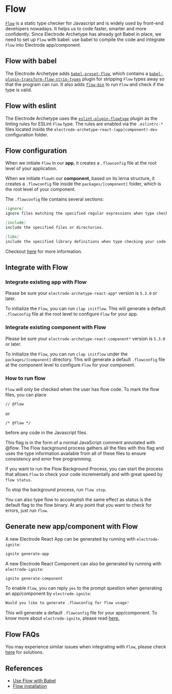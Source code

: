 # Flow

[`Flow`](https://flow.org/en/) is a static type checker for Javascript and is widely used by front-end developers nowadays. It helps us to code faster, smarter and more confidently. Since Electrode Archetype has already got Babel in place, we need to set up `Flow` with babel: use babel to compile the code and integrate `Flow` into Electrode app/component.

## Flow with babel

The Electrode Archetype adds [`babel-preset-flow`](https://babeljs.io/docs/en/babel-preset-flow/), which contains a [`babel-plugin-transform-flow-strip-types`](https://babeljs.io/docs/en/babel-plugin-transform-flow-strip-types/) plugin for stripping `Flow` types away so that the program can run. It also adds [`flow-bin`](https://github.com/flowtype/flow-bin) to run `Flow` and check if the type is valid.

## Flow with eslint

The Electrode Archetype uses the [`eslint-plugin-flowtype`](https://github.com/gajus/eslint-plugin-flowtype) plugin as the linting rules for ESLint `Flow` type. The rules are enabled via the `.eslintrc-*` files located inside the `electrode-archetype-react-(app|component)-dev` configuration folder.

## Flow configuration

When we initiate `Flow` in our **app**, it creates a `.flowconfig` file at the root level of your application.

When we initiate `Flow`in our **component**, based on its lerna structure, it creates a `.flowconfig` file inside the `packages/[component]` folder, which is the root level of your component.

The `.flowconfig` file contains several sections:

```markdown
[ignore]
ignore files matching the specified regular expressions when type checking your code.

[include]
include the specified files or directories.

[libs]
include the specified library definitions when type checking your code.
```

Checkout [here](https://flow.org/en/docs/config/) for more information.

## Integrate with Flow

### Integrate existing app with Flow

Please be sure your `electrode-archetype-react-app*` version is `5.3.0` or later.

To initialize the `Flow`, you can run `clap initflow`. This will generate a default `.flowconfig` file at the root level to configure `Flow` for your app.

### Integrate existing component with Flow

Please be sure your `electrode-archetype-react-component*` version is `5.3.0` or later.

To initialize the `Flow`, you can run `clap initflow` under the `packages/[component]` directory. This will generate a default `.flowconfig` file at the component level to configure `Flow` for your component.

### How to run flow

`Flow` will only be checked when the user has flow code. To mark the flow files, you can place

```
// @flow
```

or

```
/* @flow */
```

before any code in the Javascript files.

This flag is in the form of a normal JavaScript comment annotated with @flow. The Flow background process gathers all the files with this flag and uses the type information available from all of these files to ensure consistency and error free programming.

If you want to run the Flow Background Process, you can start the process that allows `Flow` to check your code incrementally and with great speed by `flow status`.

To stop the background process, run `flow stop`.

You can also type flow to accomplish the same effect as status is the default flag to the flow binary. At any point that you want to check for errors, just run `flow`.

## Generate new app/component with Flow

A new Electrode React App can be generated by running with `electrode-ignite`:

```bash
ignite generate-app
```

A new Electrode React Component can also be generated by running with `electrode-ignite`:

```bash
ignite generate-component
```

To enable `Flow`, you can reply `yes` to the prompt question when generating an app/component by `electrode-ignite`:

```bash
Would you like to generate .flowconfig for flow usage?
```

This will generate a default `.flowconfig` file for your app/component. To know more about `electrode-ignite`, please read [here.](/chapter1/quick-start/start-with-ignite.md)

## Flow FAQs

You may experience similar issues when integrating with `Flow`, please check [here](/chapter1/intermediate/flow-faq.md) for solutions.

## References

- [Use Flow with Babel](https://medium.freecodecamp.org/using-flow-with-babel-c04fdca8d14d)
- [Flow installation](https://flow.org/en/docs/install/)
